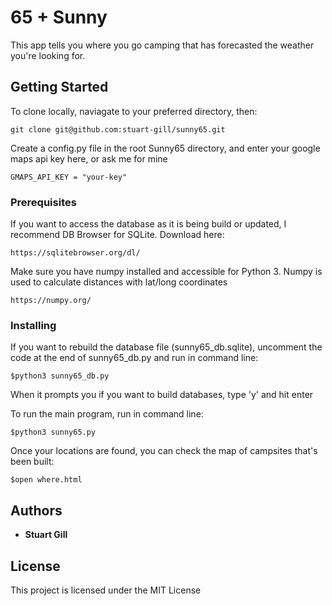 # 65 + Sunny

This app tells you where you go camping that has forecasted the weather you're looking for.

## Getting Started

To clone locally, naviagate to your preferred directory, then:

```
git clone git@github.com:stuart-gill/sunny65.git
```

Create a config.py file in the root Sunny65 directory, and enter your google maps api key here, or ask me for mine

```
GMAPS_API_KEY = "your-key"
```

### Prerequisites

If you want to access the database as it is being build or updated, I recommend DB Browser for SQLite. Download here:

```
https://sqlitebrowser.org/dl/
```

Make sure you have numpy installed and accessible for Python 3. Numpy is used to calculate distances with lat/long coordinates

```
https://numpy.org/
```

### Installing

If you want to rebuild the database file (sunny65_db.sqlite), uncomment the code at the end of sunny65_db.py and run in command line:

```
$python3 sunny65_db.py
```

When it prompts you if you want to build databases, type 'y' and hit enter

To run the main program, run in command line:

```
$python3 sunny65.py
```

Once your locations are found, you can check the map of campsites that's been built:

```
$open where.html
```

## Authors

- **Stuart Gill**

## License

This project is licensed under the MIT License
